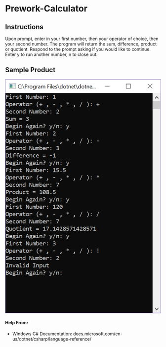 # Prework-Calculator

## Instructions
Upon prompt, enter in your first number, then your operator of choice, then your second number.
The program will return the sum, difference, product or quotient.
Respond to the prompt asking if you would like to continue. Enter y to run another number, n to close out.

## Sample Product
![screen shot of console running different math operations](./calculator_snip.PNG)

#### Help From:
- Windows C# Documentation: docs.microsoft.com/en-us/dotnet/csharp/language-reference/


